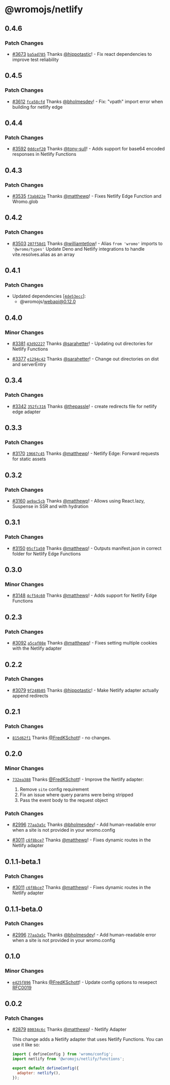 # @wromojs/netlify

## 0.4.6

### Patch Changes

- [#3673](https://github.com/withwromo/wromo/pull/3673) [`ba5ad785`](https://github.com/withwromo/wromo/commit/ba5ad7855c4252e10e76b41b88fd4c74b4b7295b) Thanks [@hippotastic](https://github.com/hippotastic)! - Fix react dependencies to improve test reliability

## 0.4.5

### Patch Changes

- [#3612](https://github.com/withwromo/wromo/pull/3612) [`fca58cfd`](https://github.com/withwromo/wromo/commit/fca58cfd91b68501ec82350ab023170b208d8ce7) Thanks [@bholmesdev](https://github.com/bholmesdev)! - Fix: "vpath" import error when building for netlify edge

## 0.4.4

### Patch Changes

- [#3592](https://github.com/withwromo/wromo/pull/3592) [`0ddcef20`](https://github.com/withwromo/wromo/commit/0ddcef2043e3c2f65aaeec7a969c374c053e22f3) Thanks [@tony-sull](https://github.com/tony-sull)! - Adds support for base64 encoded responses in Netlify Functions

## 0.4.3

### Patch Changes

- [#3535](https://github.com/withwromo/wromo/pull/3535) [`f3ab822e`](https://github.com/withwromo/wromo/commit/f3ab822e328725c3905b0adad9889ad37653c24a) Thanks [@matthewp](https://github.com/matthewp)! - Fixes Netlify Edge Function and Wromo.glob

## 0.4.2

### Patch Changes

- [#3503](https://github.com/withwromo/wromo/pull/3503) [`207f58d1`](https://github.com/withwromo/wromo/commit/207f58d1715ac024cc7c81b76e26aa49fca5173f) Thanks [@williamtetlow](https://github.com/williamtetlow)! - Alias `from 'wromo'` imports to `'@wromo/types'`
  Update Deno and Netlify integrations to handle vite.resolves.alias as an array

## 0.4.1

### Patch Changes

- Updated dependencies [[`4de53ecc`](https://github.com/withwromo/wromo/commit/4de53eccef346bed843b491b7ab93987d7d85655)]:
  - @wromojs/webapi@0.12.0

## 0.4.0

### Minor Changes

- [#3381](https://github.com/withwromo/wromo/pull/3381) [`43d92227`](https://github.com/withwromo/wromo/commit/43d922277afaeca9c90364fbf0b19477fd2c6566) Thanks [@sarahetter](https://github.com/sarahetter)! - Updating out directories for Netlify Functions

* [#3377](https://github.com/withwromo/wromo/pull/3377) [`e1294c42`](https://github.com/withwromo/wromo/commit/e1294c422b3d3e98ccc745fe95d5672c9a17fe1f) Thanks [@sarahetter](https://github.com/sarahetter)! - Change out directories on dist and serverEntry

## 0.3.4

### Patch Changes

- [#3342](https://github.com/withwromo/wromo/pull/3342) [`352fc316`](https://github.com/withwromo/wromo/commit/352fc3166fe3b3d3da3feff621394b20eacb9cc3) Thanks [@thepassle](https://github.com/thepassle)! - create redirects file for netlify edge adapter

## 0.3.3

### Patch Changes

- [#3170](https://github.com/withwromo/wromo/pull/3170) [`19667c45`](https://github.com/withwromo/wromo/commit/19667c45f318ec13cdc2b51016f3fa3487b2a32d) Thanks [@matthewp](https://github.com/matthewp)! - Netlify Edge: Forward requests for static assets

## 0.3.2

### Patch Changes

- [#3160](https://github.com/withwromo/wromo/pull/3160) [`ae9ac5cb`](https://github.com/withwromo/wromo/commit/ae9ac5cbdceba0687d83d56d9d5f80479ab88710) Thanks [@matthewp](https://github.com/matthewp)! - Allows using React.lazy, Suspense in SSR and with hydration

## 0.3.1

### Patch Changes

- [#3150](https://github.com/withwromo/wromo/pull/3150) [`05cf1a50`](https://github.com/withwromo/wromo/commit/05cf1a506702f06ed48cd26cbe5ca108839ff0e6) Thanks [@matthewp](https://github.com/matthewp)! - Outputs manifest.json in correct folder for Netlify Edge Functions

## 0.3.0

### Minor Changes

- [#3148](https://github.com/withwromo/wromo/pull/3148) [`4cf54c60`](https://github.com/withwromo/wromo/commit/4cf54c60aa63bd614b242da0602790015005673d) Thanks [@matthewp](https://github.com/matthewp)! - Adds support for Netlify Edge Functions

## 0.2.3

### Patch Changes

- [#3092](https://github.com/withwromo/wromo/pull/3092) [`a5caf08e`](https://github.com/withwromo/wromo/commit/a5caf08e2494e9f779baa6b288d277490dd436b8) Thanks [@matthewp](https://github.com/matthewp)! - Fixes setting multiple cookies with the Netlify adapter

## 0.2.2

### Patch Changes

- [#3079](https://github.com/withwromo/wromo/pull/3079) [`9f248b05`](https://github.com/withwromo/wromo/commit/9f248b0563828db0e01e685aac177eaf8107906e) Thanks [@hippotastic](https://github.com/hippotastic)! - Make Netlify adapter actually append redirects

## 0.2.1

### Patch Changes

- [`815d62f1`](https://github.com/withwromo/wromo/commit/815d62f151a36fef7d09590d4962ca71bda61b32) Thanks [@FredKSchott](https://github.com/FredKSchott)! - no changes.

## 0.2.0

### Minor Changes

- [`732ea388`](https://github.com/withwromo/wromo/commit/732ea3881e216f0e6de3642c549afd019d32409f) Thanks [@FredKSchott](https://github.com/FredKSchott)! - Improve the Netlify adapter:

  1. Remove `site` config requirement
  2. Fix an issue where query params were being stripped
  3. Pass the event body to the request object

### Patch Changes

- [#2996](https://github.com/withwromo/wromo/pull/2996) [`77aa3a5c`](https://github.com/withwromo/wromo/commit/77aa3a5c504c5f51ed1c4d2c8abc4997397deec2) Thanks [@bholmesdev](https://github.com/bholmesdev)! - Add human-readable error when a site is not provided in your wromo.config

* [#3011](https://github.com/withwromo/wromo/pull/3011) [`c6f8bce7`](https://github.com/withwromo/wromo/commit/c6f8bce7c35cc4fd450fe1b6cc8297a81e413b8e) Thanks [@matthewp](https://github.com/matthewp)! - Fixes dynamic routes in the Netlify adapter

## 0.1.1-beta.1

### Patch Changes

- [#3011](https://github.com/withwromo/wromo/pull/3011) [`c6f8bce7`](https://github.com/withwromo/wromo/commit/c6f8bce7c35cc4fd450fe1b6cc8297a81e413b8e) Thanks [@matthewp](https://github.com/matthewp)! - Fixes dynamic routes in the Netlify adapter

## 0.1.1-beta.0

### Patch Changes

- [#2996](https://github.com/withwromo/wromo/pull/2996) [`77aa3a5c`](https://github.com/withwromo/wromo/commit/77aa3a5c504c5f51ed1c4d2c8abc4997397deec2) Thanks [@bholmesdev](https://github.com/bholmesdev)! - Add human-readable error when a site is not provided in your wromo.config

## 0.1.0

### Minor Changes

- [`e425f896`](https://github.com/withwromo/wromo/commit/e425f896b668d98033ad3b998b50c1f28bc7f6ee) Thanks [@FredKSchott](https://github.com/FredKSchott)! - Update config options to resepect [RFC0019](https://github.com/withwromo/rfcs/blob/main/proposals/0019-config-finalization.md)

## 0.0.2

### Patch Changes

- [#2879](https://github.com/withwromo/wromo/pull/2879) [`80034c6c`](https://github.com/withwromo/wromo/commit/80034c6cbc89761618847e6df43fd49560a05aa9) Thanks [@matthewp](https://github.com/matthewp)! - Netlify Adapter

  This change adds a Netlify adapter that uses Netlify Functions. You can use it like so:

  ```js
  import { defineConfig } from 'wromo/config';
  import netlify from '@wromojs/netlify/functions';

  export default defineConfig({
    adapter: netlify(),
  });
  ```
